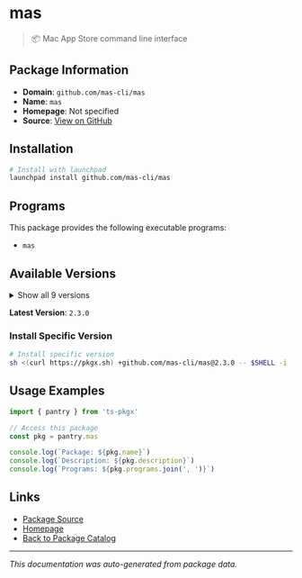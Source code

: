 # mas

> :package: Mac App Store command line interface

## Package Information

- **Domain**: `github.com/mas-cli/mas`
- **Name**: `mas`
- **Homepage**: Not specified
- **Source**: [View on GitHub](https://github.com/pkgxdev/pantry/tree/main/projects/github.com/mas-cli/mas/package.yml)

## Installation

```bash
# Install with launchpad
launchpad install github.com/mas-cli/mas
```

## Programs

This package provides the following executable programs:

- `mas`

## Available Versions

<details>
<summary>Show all 9 versions</summary>

- `2.3.0`, `2.2.2`, `2.2.1`, `2.2.0`, `2.1.0`
- `2.0.0`, `1.9.0`, `1.8.8`, `1.8.7`

</details>

**Latest Version**: `2.3.0`

### Install Specific Version

```bash
# Install specific version
sh <(curl https://pkgx.sh) +github.com/mas-cli/mas@2.3.0 -- $SHELL -i
```

## Usage Examples

```typescript
import { pantry } from 'ts-pkgx'

// Access this package
const pkg = pantry.mas

console.log(`Package: ${pkg.name}`)
console.log(`Description: ${pkg.description}`)
console.log(`Programs: ${pkg.programs.join(', ')}`)
```

## Links

- [Package Source](https://github.com/pkgxdev/pantry/tree/main/projects/github.com/mas-cli/mas/package.yml)
- [Homepage](#)
- [Back to Package Catalog](../../../package-catalog.md)

---

*This documentation was auto-generated from package data.*

